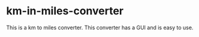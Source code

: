 # km-in-miles-converter
This is a km to miles converter. This converter has a GUI and is easy to use.
